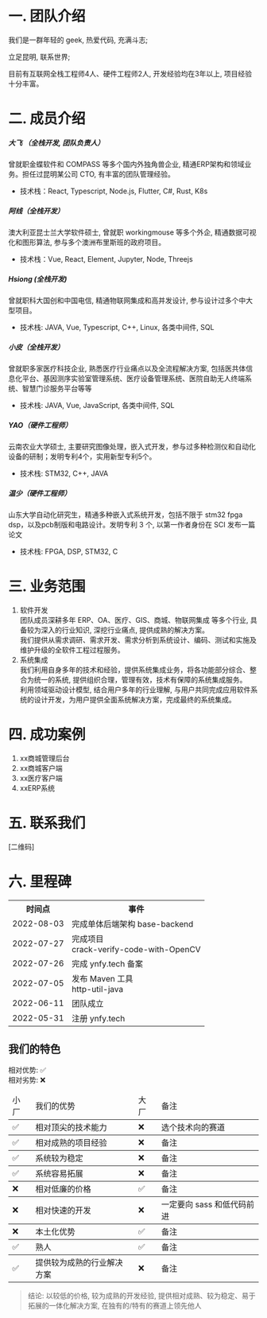 
# 一. 团队介绍
我们是一群年轻的 geek, 热爱代码, 充满斗志;  

立足昆明, 联系世界;  

目前有互联网全栈工程师4人、硬件工程师2人, 开发经验均在3年以上, 项目经验十分丰富。

# 二. 成员介绍
##### 大飞 （全栈开发, 团队负责人）

曾就职金蝶软件和 COMPASS 等多个国内外独角兽企业, 精通ERP架构和领域业务。担任过昆明某公司 CTO, 有丰富的团队管理经验。

+ 技术栈：React, Typescript, Node.js, Flutter, C#, Rust, K8s

##### 阿线（全栈开发）

澳大利亚昆士兰大学软件硕士, 曾就职 workingmouse 等多个外企, 精通数据可视化和图形算法, 参与多个澳洲布里斯班的政府项目。

+ 技术栈：Vue, React, Element, Jupyter, Node, Threejs

##### Hsiong (全栈开发)

曾就职科大国创和中国电信, 精通物联网集成和高并发设计, 参与设计过多个中大型项目。

+ 技术栈: JAVA, Vue, Typescript, C++, Linux, 各类中间件, SQL

##### 小皮（全栈开发）
曾就职多家医疗科技企业, 熟悉医疗行业痛点以及全流程解决方案, 包括医共体信息化平台、基因测序实验室管理系统、医疗设备管理系统、医院自助无人终端系统、智慧门诊服务平台等等

+ 技术栈: JAVA, Vue, JavaScript, 各类中间件, SQL

##### YAO（硬件工程师）
云南农业大学硕士, 主要研究图像处理，嵌入式开发，参与过多种检测仪和自动化设备的研制；发明专利4个，实用新型专利5个。

+ 技术栈: STM32, C++, JAVA

##### 温少（硬件工程师）
山东大学自动化研究生，精通多种嵌入式系统开发，包括不限于 stm32 fpga  dsp，以及pcb制版和电路设计。发明专利 3 个, 以第一作者身份在 SCI 发布一篇论文 

+ 技术栈: FPGA, DSP, STM32, C

# 三. 业务范围
1. 软件开发  
团队成员深耕多年 ERP、OA、医疗、GIS、商城、物联网集成 等多个行业, 具备较为深入的行业知识, 深挖行业痛点, 提供成熟的解决方案。  
我们提供从需求调研、需求开发、需求分析到系统设计、编码、测试和实施及维护升级的全软件工程过程服务。
2. 系统集成  
我们利用自身多年的技术和经验，提供系统集成业务，将各功能部分综合、整合为统一的系统, 提供组织合理，管理有效，技术有保障的系统集成服务。  
利用领域驱动设计模型, 结合用户多年的行业理解, 与用户共同完成应用软件系统的设计开发，为用户提供全面系统解决方案，完成最终的系统集成。

# 四. 成功案例
1. xx商城管理后台
2. xx商城客户端
3. xx医疗客户端
4. xxERP系统

# 五. 联系我们
[二维码]

# 六. 里程碑
<table>
<tr>
<th>时间点</th>
<th>事件</th>
</tr>


<tr>
<td>2022-08-03</td>
<td>完成单体后端架构 base-backend</td>
</tr>

<tr>
<td>2022-07-27</td>
<td>完成项目 <br/>crack-verify-code-with-OpenCV</td>
</tr>

<tr>
<td>2022-07-26</td>
<td>完成 ynfy.tech 备案</td>
</tr>

<tr>
<td>2022-07-05</td>
<td>发布 Maven 工具 <br/> http-util-java</td>
</tr>

<tr>
<td>2022-06-11</td>
<td>团队成立</td>
</tr>

<tr>
<td>2022-05-31</td>
<td>注册 ynfy.tech</td>
</tr>

</table>


## 我们的特色
相对优势: ✅  
相对劣势: ❌

<table>
<thead>
	<td>小厂</td>
	<td>我们的优势</td>
	<td>大厂</td>
	<td>备注</td>
</thead>
<tbody>
	<td>✅</td>
	<td>相对顶尖的技术能力</td>
	<td>❌</td>
	<td>选个技术向的赛道</td>
</tbody>
  <tbody>
    <td>✅</td>
    <td>相对成熟的项目经验</td>
    <td>❌</td>
    <td>备注</td>
  </tbody>
    <tbody>
    <td>✅</td>
    <td>系统较为稳定</td>
    <td>❌</td>
    <td>备注</td>
  </tbody>
    </tbody>
    <tbody>
    <td>✅</td>
    <td>系统容易拓展</td>
    <td>❌</td>
    <td>备注</td>
  </tbody>
<tbody>
	<td>❌</td>
	<td>相对低廉的价格</td>
	<td>✅</td>
	<td>备注</td>
</tbody>
<tbody>
	<td>❌</td>
	<td>相对快速的开发</td>
	<td>❌</td>
	<td>一定要向 sass 和低代码前进</td>
</tbody>
<tbody>
	<td>❌</td>
	<td>本土化优势</td>
	<td>✅</td>
	<td>备注</td>
</tbody>
<tbody>
	<td>✅</td>
	<td>熟人</td>
	<td>✅</td>
	<td>备注</td>
</tbody>
<tbody>
	<td>✅</td>
	<td>提供较为成熟的行业解决方案</td>
	<td>❌</td>
	<td>备注</td>
</tbody>
</table>




> 结论: 以较低的价格, 较为成熟的开发经验, 提供相对成熟、较为稳定、易于拓展的一体化解决方案, 在独有的/特有的赛道上领先他人




















